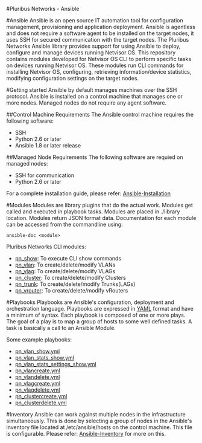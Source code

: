 #Pluribus Networks - Ansible

#Ansible
 Ansible is an open source IT automation tool for configuration management, provisioning and application deployment. Ansible is agentless and does not require a software agent to be installed on the target nodes, it uses SSH for secured communication with the target nodes. The Pluribus Networks Ansible library provides support for using Ansible to deploy, configure and manage devices running Netvisor OS. This repository contains modules developed for Netvisor OS CLI to perform specific tasks on devices running Netvisor OS. These modules run CLI commands for installing Netvisor OS, configuring, retrieving information/device statistics, modifying configuration settings on the target nodes. 

#Getting started
 Ansible by default manages machines over the SSH protocol. Ansible is installed on a control machine that manages one or more nodes. Managed nodes do not require any agent software. 
 
##Control Machine Requirements 
  The Ansible control machine requires the following software:
  - SSH
  - Python 2.6 or later
  - Ansible 1.8 or later release 

##Managed Node Requirements
  The following software are requied on managed nodes:
  - SSH for communication
  - Python 2.6 or later

For a complete installation guide, please refer: [Ansible-Installation](https://docs.ansible.com/ansible/intro_installation.html)

#Modules
 Modules are library plugins that do the actual work. Modules get called and executed in playbook tasks. Modules are placed in ./library location. Modules return JSON format data. Documentation for each module can be accessed from the commandline using:
 ```
 ansible-doc <module> 
 ```
 
 Pluribus Networks CLI modules:
 - [pn_show](ansible/library/pn_show.py): To execute CLI show commands
 - [pn_vlan](ansible/library/pn_vlan.py): To create/delete/modify VLANs
 - [pn_vlag](ansible/library/pn_vlag.py): To create/delete/modify VLAGs
 - [pn_cluster](ansible/library/pn_cluster.py): To create/delete/modify Clusters
 - [pn_trunk](ansible/library/pn_trunk.py): To create/delete/modify Trunks(LAGs)
 - [pn_vrouter](ansible/library/pn_vrouter.py): To create/delete/modify vRouters


#Playbooks
 Playbooks are Ansible's configuration, deployment and orchestration language. Playbooks are expressed in [YAML](https://docs.ansible.com/ansible/YAMLSyntax.html) format and have a minimum of syntax. Each playbook is composed of one or more plays. The goal of a play is to map a group of hosts to some well defined tasks. A task is basically a call to an Ansible Module. 
 
 Some example playbooks:
 
 - [pn_vlan_show.yml](ansible/examples/pn_vlan_show.yml)
 - [pn_vlan_stats_show.yml](ansible/examples/pn_vlan_stats_show.yml)
 - [pn_vlan_stats_settings_show.yml](ansible/examples/pn_vlan_stats_settings_show.yml)
 - [pn_vlancreate.yml](ansible/examples/pn_vlancreate.yml)
 - [pn_vlandelete.yml](ansible/examples/pn_vlandelete.yml)
 - [pn_vlagcreate.yml](ansible/examples/pn_vlagcreate.yml)
 - [pn_vlagdelete.yml](ansible/examples/pn_vlagdelete.yml)
 - [pn_clustercreate.yml](ansible/examples/pn_clustecreate.yml)
 - [pn_clusterdelete.yml](ansible/examples/pn_clusterdelete.yml)

#Inventory
 Ansible can work against multiple nodes in the infrastructure simultaneously. This is done by selecting a group of nodes in the Ansible's inventory file located at /etc/ansible/hosts on the control machine. This file is configurable. Please refer: [Ansible-Inventory](https://docs.ansible.com/ansible/intro_inventory.html) for more on this.

